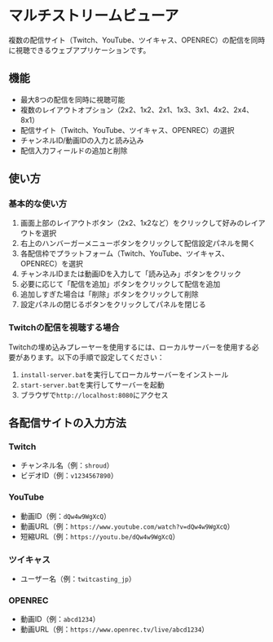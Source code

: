 # マルチストリームビューア

複数の配信サイト（Twitch、YouTube、ツイキャス、OPENREC）の配信を同時に視聴できるウェブアプリケーションです。

## 機能

- 最大8つの配信を同時に視聴可能
- 複数のレイアウトオプション（2x2、1x2、2x1、1x3、3x1、4x2、2x4、8x1）
- 配信サイト（Twitch、YouTube、ツイキャス、OPENREC）の選択
- チャンネルID/動画IDの入力と読み込み
- 配信入力フィールドの追加と削除

## 使い方

### 基本的な使い方

1. 画面上部のレイアウトボタン（2x2、1x2など）をクリックして好みのレイアウトを選択
2. 右上のハンバーガーメニューボタンをクリックして配信設定パネルを開く
3. 各配信枠でプラットフォーム（Twitch、YouTube、ツイキャス、OPENREC）を選択
4. チャンネルIDまたは動画IDを入力して「読み込み」ボタンをクリック
5. 必要に応じて「配信を追加」ボタンをクリックして配信を追加
6. 追加しすぎた場合は「削除」ボタンをクリックして削除
7. 設定パネルの閉じるボタンをクリックしてパネルを閉じる

### Twitchの配信を視聴する場合

Twitchの埋め込みプレーヤーを使用するには、ローカルサーバーを使用する必要があります。以下の手順で設定してください：

1. `install-server.bat`を実行してローカルサーバーをインストール
2. `start-server.bat`を実行してサーバーを起動
3. ブラウザで`http://localhost:8080`にアクセス

## 各配信サイトの入力方法

### Twitch

- チャンネル名（例：`shroud`）
- ビデオID（例：`v1234567890`）

### YouTube

- 動画ID（例：`dQw4w9WgXcQ`）
- 動画URL（例：`https://www.youtube.com/watch?v=dQw4w9WgXcQ`）
- 短縮URL（例：`https://youtu.be/dQw4w9WgXcQ`）

### ツイキャス

- ユーザー名（例：`twitcasting_jp`）

### OPENREC

- 動画ID（例：`abcd1234`）
- 動画URL（例：`https://www.openrec.tv/live/abcd1234`）
